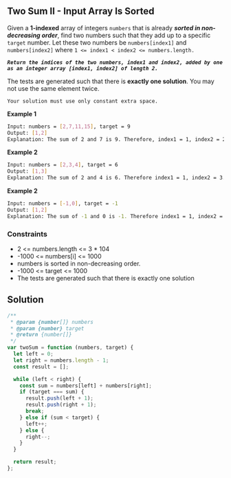 ## Two Sum II - Input Array Is Sorted

Given a **1-indexed** array of integers `numbers` that is already **_sorted in non-decreasing order_**, find two numbers such that they add up to a specific `target` number. Let these two numbers be `numbers[index1]` and `numbers[index2]` where `1 <= index1 < index2 <= numbers.length.`

**_`Return the indices of the two numbers, index1 and index2, added by one as an integer array [index1, index2] of length 2.`_**

The tests are generated such that there is **exactly one solution**. You may not use the same element twice.

`Your solution must use only constant extra space.`

**Example 1**

```bash
Input: numbers = [2,7,11,15], target = 9
Output: [1,2]
Explanation: The sum of 2 and 7 is 9. Therefore, index1 = 1, index2 = 2. We return [1, 2].
```

**Example 2**

```bash
Input: numbers = [2,3,4], target = 6
Output: [1,3]
Explanation: The sum of 2 and 4 is 6. Therefore index1 = 1, index2 = 3. We return [1, 3].
```

**Example 2**

```bash
Input: numbers = [-1,0], target = -1
Output: [1,2]
Explanation: The sum of -1 and 0 is -1. Therefore index1 = 1, index2 = 2. We return [1, 2].
```

### Constraints

- 2 <= numbers.length <= 3 \* 104
- -1000 <= numbers[i] <= 1000
- numbers is sorted in non-decreasing order.
- -1000 <= target <= 1000
- The tests are generated such that there is exactly one solution

## Solution

```javascript
/**
 * @param {number[]} numbers
 * @param {number} target
 * @return {number[]}
 */
var twoSum = function (numbers, target) {
  let left = 0;
  let right = numbers.length - 1;
  const result = [];

  while (left < right) {
    const sum = numbers[left] + numbers[right];
    if (target === sum) {
      result.push(left + 1);
      result.push(right + 1);
      break;
    } else if (sum < target) {
      left++;
    } else {
      right--;
    }
  }

  return result;
};
```
